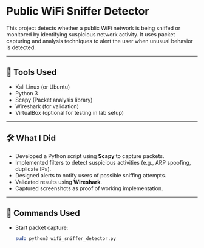 # Public WiFi Sniffer Detector

This project detects whether a public WiFi network is being sniffed or monitored by identifying suspicious network activity. It uses packet capturing and analysis techniques to alert the user when unusual behavior is detected.

---

## 🧰 Tools Used
- Kali Linux (or Ubuntu)
- Python 3
- Scapy (Packet analysis library)
- Wireshark (for validation)
- VirtualBox (optional for testing in lab setup)

---

## 🛠️ What I Did
- Developed a Python script using **Scapy** to capture packets.
- Implemented filters to detect suspicious activities (e.g., ARP spoofing, duplicate IPs).
- Designed alerts to notify users of possible sniffing attempts.
- Validated results using **Wireshark**.
- Captured screenshots as proof of working implementation.

---

## 📜 Commands Used
- Start packet capture:
  ```bash
  sudo python3 wifi_sniffer_detector.py

